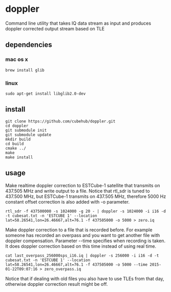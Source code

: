 # doppler
Command line utility that takes IQ data stream as input and produces doppler corrected output stream based on TLE

## dependencies
### mac os x
    brew install glib

### linux
    sudo apt-get install libglib2.0-dev

## install
    git clone https://github.com/cubehub/doppler.git
    cd doppler
    git submodule init
    git submodule update
    mkdir build
    cd build
    cmake ../
    make
    make install

## usage
Make realtime doppler correction to ESTCube-1 satellite that transmits on 437.505 MHz and write output to a file.
Notice that rtl_sdr is tuned to 437.500 MHz, but ESTCube-1 transmits on 437.505 MHz, therefore 5000 Hz constant offset correction is also added with -o parameter.

    rtl_sdr -f 437500000 -s 1024000 -g 20 - | doppler -s 1024000 -i i16 -d -t cubesat.txt -n 'ESTCUBE 1' --location lat=58.26541,lon=26.46667,alt=76.1 -f 437505000 -o 5000 > zero.iq

Make doppler correction to a file that is recorded before. For example someone has recorded an overpass and you want to get another file with doppler compensation.
Parameter --time specifies when recording is taken. It does doppler correction based on this time instead of using real time.

    cat last_overpass_256000sps_i16.iq | doppler -s 256000 -i i16 -d -t cubesat.txt -n 'ESTCUBE 1' --location lat=58.26541,lon=26.46667,alt=76.1 -f 437505000 -o 5000 --time 2015-01-22T09:07:16 > zero_overpass.iq

Notice that if dealing with old files you also have to use TLEs from that day, otherwise doppler correction result might be off.
